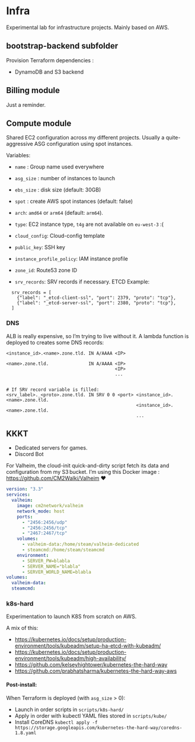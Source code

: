 # Infra

Experimental lab for infrastructure projects.
Mainly based on AWS.

## bootstrap-backend subfolder

Provision Terraform dependencies :

- DynamoDB and S3 backend

## Billing module

Just a reminder.

## Compute module

Shared EC2 configuration across my different projects.
Usually a quite-aggressive ASG configuration using spot instances.

Variables:

- `name` : Group name used everywhere

- `asg_size` : number of instances to launch
- `ebs_size` : disk size (default: 30GB)
- `spot` : create AWS spot instances (default: false)
- `arch`: `amd64` or `arm64` (default: `arm64`). 
- `type`: EC2 instance type, `t4g` are not available on `eu-west-3` :(

- `cloud_config`: Cloud-config template
- `public_key`: SSH key
- `instance_profile_policy`: IAM instance profile
- `zone_id`: Route53 zone ID
- `srv_records`: SRV records if necessary. ETCD Example:

```
  srv_records = [
    {"label": "_etcd-client-ssl", "port": 2379, "proto": "tcp"},
    {"label": "_etcd-server-ssl", "port": 2380, "proto": "tcp"},
  ]
```
### DNS

ALB is really expensive, so I’m trying to live without it.
A lambda function is deployed to creates some DNS records:

```
<instance_id>.<name>.zone.tld. IN A/AAAA <IP>

<name>.zone.tld.               IN A/AAAA <IP>
                                         <IP>
                                         ...
                             

# If SRV record variable is filled:
<srv_label>._<proto>.zone.tld. IN SRV 0 0 <port> <instance_id>.<name>.zone.tld.
                                                 <instance_id>.<name>.zone.tld.
                                                 ...
```
 
## KKKT

- Dedicated servers for games.
- Discord Bot

For Valheim, the cloud-init quick-and-dirty script fetch its data and configuration from my S3 bucket. 
I’m using this Docker image : https://github.com/CM2Walki/Valheim ♥


```yaml
version: "3.3"
services:
  valheim:
    image: cm2network/valheim
    network_mode: host
    ports:
      - "2456:2456/udp"
      - "2456:2456/tcp"
      - "2467:2467/tcp"      
    volumes:
      - valheim-data:/home/steam/valheim-dedicated
      - steamcmd:/home/steam/steamcmd
    environment:
      - SERVER_PW=blabla
      - SERVER_NAME="blabla"
      - SERVER_WORLD_NAME=blabla
volumes:
  valheim-data:
  steamcmd:

```

### k8s-hard

Experimentation to launch K8S from scratch on AWS.

A mix of this:

- https://kubernetes.io/docs/setup/production-environment/tools/kubeadm/setup-ha-etcd-with-kubeadm/
- https://kubernetes.io/docs/setup/production-environment/tools/kubeadm/high-availability/
- https://github.com/kelseyhightower/kubernetes-the-hard-way
- https://github.com/prabhatsharma/kubernetes-the-hard-way-aws

#### Post-install:

When Terraform is deployed (with `asg_size` > 0):

- Launch in order scripts in `scripts/k8s-hard/`
- Apply in order with kubectl YAML files stored in `scripts/kube/`
- Install CoreDNS `kubectl apply -f https://storage.googleapis.com/kubernetes-the-hard-way/coredns-1.8.yaml`

